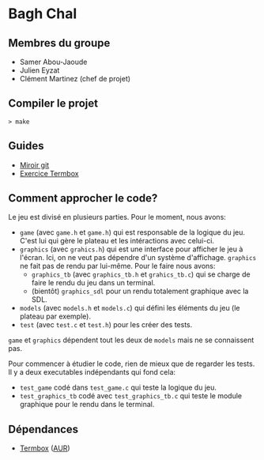 # Bagh Chal

## Membres du groupe

- Samer Abou-Jaoude
- Julien Eyzat
- Clément Martinez (chef de projet)

## Compiler le projet

```
> make
```
## Guides

- [Miroir git](guides/git_mirror.md)
- [Exercice Termbox](guides/train_termbox.md)

## Comment approcher le code?

Le jeu est divisé en plusieurs parties. Pour le moment, nous avons:

- `game` (avec `game.h` et `game.h`) qui est responsable de la logique du jeu. C'est lui qui gère le plateau et les intéractions avec celui-ci.
- `graphics` (avec `grahics.h`) qui est une interface pour afficher le jeu à l'écran. Ici, on ne veut pas dépendre d'un système d'affichage. `graphics` ne fait pas de rendu par lui-même. Pour le faire nous avons:
    - `graphics_tb` (avec `graphics_tb.h` et `grahics_tb.c`) qui se charge de faire le rendu du jeu dans un terminal.
    - (bientôt) `graphics_sdl` pour un rendu totalement graphique avec la SDL.
- `models` (avec `models.h` et `models.c`) qui défini les éléments du jeu (le plateau par exemple).
- `test` (avec `test.c` et `test.h`) pour les créer des tests.

`game` et `graphics` dépendent tout les deux de `models` mais ne se connaissent pas.

Pour commencer à étudier le code, rien de mieux que de regarder les tests. Il y a deux executables indépendants qui fond cela:
- `test_game` codé dans `test_game.c` qui teste la logique du jeu.
- `test_graphics_tb` codé avec `test_graphics_tb.c` qui teste le module graphique pour le rendu dans le terminal.

## Dépendances

- [Termbox](https://github.com/nsf/termbox) ([AUR](https://aur.archlinux.org/packages/termbox-git))
